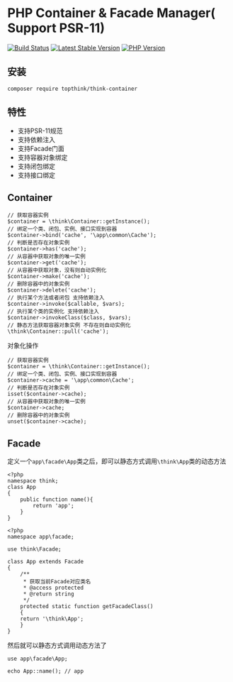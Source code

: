 PHP Container & Facade Manager( Support PSR-11)
===============

[![Build Status](https://api.travis-ci.org/top-think/think-container.svg?branch=2.0)](https://travis-ci.org/top-think/think-container)
[![Latest Stable Version](https://poser.pugx.org/topthink/think-container/v/stable)](https://packagist.org/packages/topthink/think-container)
[![PHP Version](https://img.shields.io/badge/php-%3E%3D7.1-8892BF.svg)](http://www.php.net/)

## 安装
~~~
composer require topthink/think-container
~~~

## 特性

* 支持PSR-11规范
* 支持依赖注入
* 支持Facade门面
* 支持容器对象绑定
* 支持闭包绑定
* 支持接口绑定

## Container
~~~
// 获取容器实例
$container = \think\Container::getInstance();
// 绑定一个类、闭包、实例、接口实现到容器
$container->bind('cache', '\app\common\Cache');
// 判断是否存在对象实例
$container->has('cache');
// 从容器中获取对象的唯一实例
$container->get('cache');
// 从容器中获取对象，没有则自动实例化
$container->make('cache');
// 删除容器中的对象实例
$container->delete('cache');
// 执行某个方法或者闭包 支持依赖注入
$container->invoke($callable, $vars);
// 执行某个类的实例化 支持依赖注入
$container->invokeClass($class, $vars);
// 静态方法获取容器对象实例 不存在则自动实例化
\think\Container::pull('cache');
~~~

对象化操作
~~~
// 获取容器实例
$container = \think\Container::getInstance();
// 绑定一个类、闭包、实例、接口实现到容器
$container->cache = '\app\common\Cache';
// 判断是否存在对象实例
isset($container->cache);
// 从容器中获取对象的唯一实例
$container->cache;
// 删除容器中的对象实例
unset($container->cache);
~~~

## Facade


定义一个`app\facade\App`类之后，即可以静态方式调用`\think\App`类的动态方法
~~~
<?php
namespace think;
class App 
{
	public function name(){
		return 'app';
	}
}
~~~

~~~
<?php
namespace app\facade;

use think\Facade;

class App extends Facade
{
    /**
     * 获取当前Facade对应类名
     * @access protected
     * @return string
     */
    protected static function getFacadeClass()
    {
	return '\think\App';
    }
}
~~~

然后就可以静态方式调用动态方法了
~~~
use app\facade\App;

echo App::name(); // app
~~~
